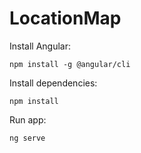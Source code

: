 # LocationMap

Install Angular:
```
npm install -g @angular/cli
```

Install dependencies:
```
npm install
```

Run app:
```
ng serve
```
